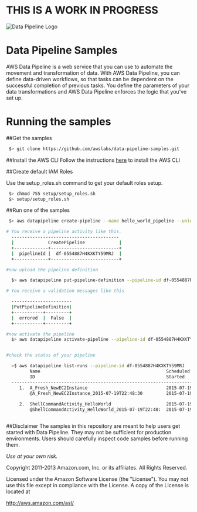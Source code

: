 THIS IS A WORK IN PROGRESS
=====================

![Data Pipeline Logo](https://raw.githubusercontent.com/awslabs/data-pipeline-samples/master/setup/logo/datapipelinelogo.jpeg)

Data Pipeline Samples
=====================
AWS Data Pipeline is a web service that you can use to automate the movement and transformation of data. With AWS Data Pipeline, you can define data-driven workflows, so that tasks can be dependent on the successful completion of previous tasks. You define the parameters of your data transformations and AWS Data Pipeline enforces the logic that you've set up.




# Running the samples

##Get the samples

```sh
 $> git clone https://github.com/awslabs/data-pipeline-samples.git
```

##Install the AWS CLI 
Follow the instructions [here](http://docs.aws.amazon.com/cli/latest/userguide/cli-chap-getting-set-up.html) to install the AWS CLI

##Create default IAM Roles

Use the setup_roles.sh command to get your default roles setup.

```sh
 $> chmod 755 setup/setup_roles.sh
 $> setup/setup_roles.sh
```

##Run one of the samples

```sh
 $> aws datapipeline create-pipeline --name hello_world_pipeline --unique-id hello_world_pipeline 

# You receive a pipeline activity like this. 
  -----------------------------------------
  |             CreatePipeline             |
  +-------------+--------------------------+
  |  pipelineId |  df-0554887H4KXKTY59MRJ  |
  +-------------+--------------------------+

#now upload the pipeline definition 

  $> aws datapipeline put-pipeline-definition --pipeline-id df-0554887H4KXKTY59MRJ --pipeline-definition file://samples/helloworld/helloworld.json --parameter-values myS3LogsPath="<your s3 logging path>"

# You receive a validation messages like this

  ----------------------- 
  |PutPipelineDefinition|
  +-----------+---------+
  |  errored  |  False  |
  +-----------+---------+

#now activate the pipeline
  $> aws datapipeline activate-pipeline --pipeline-id df-0554887H4KXKTY59MRJ


#check the status of your pipeline 

  >$ aws datapipeline list-runs --pipeline-id df-0554887H4KXKTY59MRJ
         Name                                                Scheduled Start      Status
         ID                                                  Started              Ended
  ---------------------------------------------------------------------------------------------------
     1.  A_Fresh_NewEC2Instance                              2015-07-19T22:48:30  RUNNING
         @A_Fresh_NewEC2Instance_2015-07-19T22:48:30         2015-07-19T22:48:35
  
     2.  ShellCommandActivity_HelloWorld                     2015-07-19T22:48:30  WAITING_FOR_RUNNER
         @ShellCommandActivity_HelloWorld_2015-07-19T22:48:  2015-07-19T22:48:34



```


##Disclaimer
The samples in this repository are meant to help users get started with Data Pipeline. They may not be sufficient for production environments. Users should carefully inspect code samples before running them.

_Use at your own risk._

Copyright 2011-2013 Amazon.com, Inc. or its affiliates. All Rights Reserved.

Licensed under the Amazon Software License (the "License"). You
may not use this file except in compliance with the License. A copy of
the License is located at

http://aws.amazon.com/asl/

